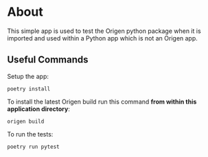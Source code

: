 # About

This simple app is used to test the Origen python package when it is imported and used
within a Python app which is not an Origen app.

## Useful Commands

Setup the app:

~~~
poetry install
~~~

To install the latest Origen build run this command **from within this application directory**:

~~~
origen build
~~~

To run the tests:

~~~
poetry run pytest
~~~